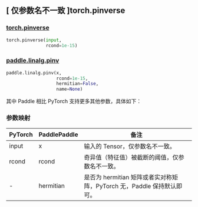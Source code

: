 ## [ 仅参数名不一致 ]torch.pinverse
### [torch.pinverse](https://pytorch.org/docs/stable/generated/torch.pinverse.html?highlight=pinverse#torch.pinverse)

```python
torch.pinverse(input,
               rcond=1e-15)
```

### [paddle.linalg.pinv](https://www.paddlepaddle.org.cn/documentation/docs/zh/develop/api/paddle/linalg/pinv_cn.html#pinv)

```python
paddle.linalg.pinv(x,
                   rcond=1e-15,
                   hermitian=False,
                   name=None)
```

其中 Paddle 相比 PyTorch 支持更多其他参数，具体如下：
### 参数映射
| PyTorch       | PaddlePaddle | 备注                                                   |
| ------------- | ------------ | ------------------------------------------------------ |
| input         | x            | 输入的 Tensor，仅参数名不一致。                   |
| rcond         | rcond        | 奇异值（特征值）被截断的阈值，仅参数名不一致。        |
| -             | hermitian    | 是否为 hermitian 矩阵或者实对称矩阵，PyTorch 无，Paddle 保持默认即可。|
